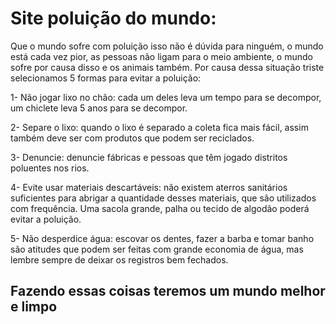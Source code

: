 <h1>Site poluição do mundo:</h1>
<p>Que o  mundo sofre com poluição isso não é dúvida para ninguém, o mundo está cada vez pior, as pessoas não ligam para o meio ambiente, o mundo sofre por causa disso e os animais também. Por causa dessa situação triste selecionamos 5 formas para evitar a poluição: </p>
<p>1- Não jogar lixo no chão: cada um deles leva um tempo para se decompor, um chiclete leva 5 anos para se decompor.</p1>
<p>2- Separe o lixo: quando o lixo é separado a coleta fica mais fácil, assim também deve ser com produtos que podem ser reciclados.</p>
<p>3- Denuncie: denuncie fábricas e pessoas que têm jogado distritos poluentes nos rios.</p>
<p>4- Evite usar materiais descartáveis: não existem aterros sanitários suficientes para abrigar a quantidade desses materiais, que são utilizados com frequência. Uma sacola grande, palha ou tecido de algodão poderá evitar a poluição. </p>
<p>5- Não desperdice água: escovar os dentes, fazer a barba e tomar banho são atitudes que podem ser feitas com grande economia de água, mas lembre sempre de  deixar os registros  bem fechados.</p> 
 <h2>Fazendo essas coisas teremos um mundo melhor e limpo</h2>
